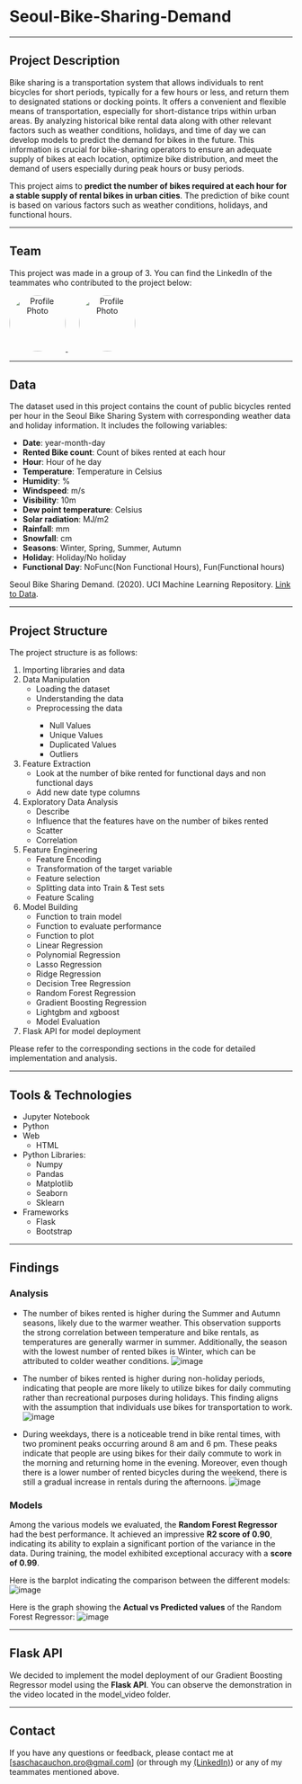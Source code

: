 # Seoul-Bike-Sharing-Demand
<hr>

## Project Description
Bike sharing is a transportation system that allows individuals to rent bicycles for short periods, typically for a few hours or less, and return them to designated stations 
or docking points. It offers a convenient and flexible means of transportation, especially for short-distance trips within urban areas. By analyzing historical bike rental 
data along with other relevant factors such as weather conditions, holidays, and time of day we can develop models to predict the demand for bikes in the future. 
This information is crucial for bike-sharing operators to ensure an adequate supply of bikes at each location, optimize bike distribution, and meet the demand of users 
especially during peak hours or busy periods.

This project aims to **predict the number of bikes required at each hour for a stable supply of rental bikes in urban cities**. The prediction of bike count is based on various factors such as weather conditions, holidays, and functional hours.
<hr>

## Team
This project was made in a group of 3. You can find the LinkedIn of the teammates who contributed to the project below:
<div style="margin: 0 auto;">
  <a href="linkedin.com/in/houssem-rezgui-933378239" style="style-decoration: none; text-align:center;">
    <img src="https://media.licdn.com/dms/image/D4D03AQF-TLjsRvf4cQ/profile-displayphoto-shrink_400_400/0/1696193737692?e=1706140800&v=beta&t=-UsLJKIpwIY9jltG9Cn0LFwioWDjfYdYcMwag_03XAo" alt="Profile Photo" style="border-radius: 50%;" height="100px" width="100px"/>
  </a>
  
  <a href="linkedin.com/in/yahya-el-oudouni" style="style-decoration: none; text-align:center;">
    <img src="https://media.licdn.com/dms/image/D4E03AQEI2joaLyNfZA/profile-displayphoto-shrink_400_400/0/1685883749673?e=1706140800&v=beta&t=lkacIAxIEdK0SQSh_fxXej7D4c0w7ZF3NqKoBOEr7fc" alt="Profile Photo" style="border-radius: 50%; margin-left:20px;" height="100px" width="100px"/>
  </a>
</div>
<hr>

## Data
The dataset used in this project contains the count of public bicycles rented per hour in the Seoul Bike Sharing System with corresponding weather data and holiday 
information. It includes the following variables:
- **Date**: year-month-day
- **Rented Bike count**: Count of bikes rented at each hour
- **Hour**: Hour of he day
- **Temperature**: Temperature in Celsius
- **Humidity**: %
- **Windspeed**: m/s
- **Visibility**: 10m
- **Dew point temperature**: Celsius 
- **Solar radiation**: MJ/m2
- **Rainfall**: mm
- **Snowfall**: cm
- **Seasons**: Winter, Spring, Summer, Autumn
- **Holiday**: Holiday/No holiday
- **Functional Day**: NoFunc(Non Functional Hours), Fun(Functional hours)

Seoul Bike Sharing Demand. (2020). UCI Machine Learning Repository. <a href="https://doi.org/10.24432/C5F62R">Link to Data</a>.
<hr>

## Project Structure
The project structure is as follows:

<ol>
    <li><a>Importing libraries and data</a></li>
    <li>
        <a>Data Manipulation</a>
        <ul>
            <li><a>Loading the dataset</a></li>
            <li><a>Understanding the data</a></li>
            <li><a>Preprocessing the data</a></li>
            <ul>
                <li><a>Null Values</a></li>
                <li><a>Unique Values</a></li>
                <li><a>Duplicated Values</a></li>
                <li><a>Outliers</a></li>
            </ul>
        </ul>
    </li>
    <li>
        <a>Feature Extraction</a>
        <ul>
            <li><a>Look at the number of bike rented for functional days and non functional days</a></li>
            <li><a>Add new date type columns</a></li>
        </ul>
    </li>
    <li>
        <a>Exploratory Data Analysis</a>
        <ul>
            <li><a>Describe</a></li>
            <li><a>Influence that the features have on the number of bikes rented</a></li>
            <li><a>Scatter</a></li>
            <li><a>Correlation</a></li>
        </ul>
    </li>
    <li>
        <a>Feature Engineering</a>
        <ul>
            <li><a>Feature Encoding</a></li>
            <li><a>Transformation of the target variable</a></li>
            <li><a>Feature selection</a></li>
            <li><a>Splitting data into Train & Test sets</a></li>
            <li><a>Feature Scaling</a></li>
        </ul>
    </li>
    <li>
        <a>Model Building</a>
        <ul>
            <li><a>Function to train model</a></li>
            <li><a>Function to evaluate performance</a></li>
            <li><a>Function to plot</a></li>
            <li><a>Linear Regression</a></li>
            <li><a>Polynomial Regression</a></li>
            <li><a>Lasso Regression</a></li>
            <li><a>Ridge Regression</a></li>
            <li><a>Decision Tree Regression</a></li>
            <li><a>Random Forest Regression</a></li>
            <li><a>Gradient Boosting Regression</a></li>
            <li><a>Lightgbm and xgboost</a></li>
            <li><a>Model Evaluation</a></li>
        </ul>
    </li>
    <li><a>Flask API for model deployment</a></li>
</ol>

Please refer to the corresponding sections in the code for detailed implementation and analysis.
<hr>

## Tools & Technologies
- Jupyter Notebook
- Python
- Web
  - HTML
- Python Libraries:
  - Numpy
  - Pandas
  - Matplotlib
  - Seaborn
  - Sklearn
- Frameworks
  - Flask
  - Bootstrap
<hr>

## Findings

### Analysis
- The number of bikes rented is higher during the Summer and Autumn seasons, likely due to the warmer weather. This observation supports the strong correlation between temperature and bike rentals, as temperatures are generally warmer in summer. Additionally, the season with the lowest number of rented bikes is Winter, which can be attributed to colder weather conditions.
![image](https://github.com/Kepler56/Seoul-Bike-Sharing-Demand/assets/98602898/3b2903b3-04cb-4daa-94b4-5428518dde90)


- The number of bikes rented is higher during non-holiday periods, indicating that people are more likely to utilize bikes for daily commuting rather than recreational purposes during holidays. This finding aligns with the assumption that individuals use bikes for transportation to work. 
![image](https://github.com/Kepler56/Seoul-Bike-Sharing-Demand/assets/98602898/06ebb3a3-03a2-4fcf-b062-18e8b16d6476)


- During weekdays, there is a noticeable trend in bike rental times, with two prominent peaks occurring around 8 am and 6 pm. These peaks indicate that people are using bikes for their daily commute to work in the morning and returning home in the evening. Moreover, even though there is a lower number of rented bicycles during the weekend, there is still a gradual increase in rentals during the afternoons. 
![image](https://github.com/Kepler56/Seoul-Bike-Sharing-Demand/assets/98602898/33bf583d-182c-49bf-9e94-c709afd1b8cb)


### Models

Among the various models we evaluated, the **Random Forest Regressor** had the best performance. It achieved an impressive **R2 score of 0.90**, 
indicating its ability to explain a significant portion of the variance in the data. During training, the model exhibited exceptional accuracy with 
a **score of 0.99**.

Here is the barplot indicating the comparison between the different models:
![image](https://github.com/Kepler56/Seoul-Bike-Sharing-Demand/assets/98602898/b1fa7b4e-ee2e-412c-9290-f82e2c7c7d38)

Here is the graph showing the **Actual vs Predicted values** of the Random Forest Regressor:
![image](https://github.com/Kepler56/Seoul-Bike-Sharing-Demand/assets/98602898/6c16afc4-0705-487d-806c-967c1e7e97c3)

<hr>

## Flask API

We decided to implement the model deployment of our Gradient Boosting Regressor model using the **Flask API**. You can observe the demonstration in the video located in the model_video folder.

<hr>

## Contact
If you have any questions or feedback, please contact me at [saschacauchon.pro@gmail.com] (or through my <a href="https://www.linkedin.com/in/scauchon/">(LinkedIn)</a>) 
or any of my teammates mentioned above.
